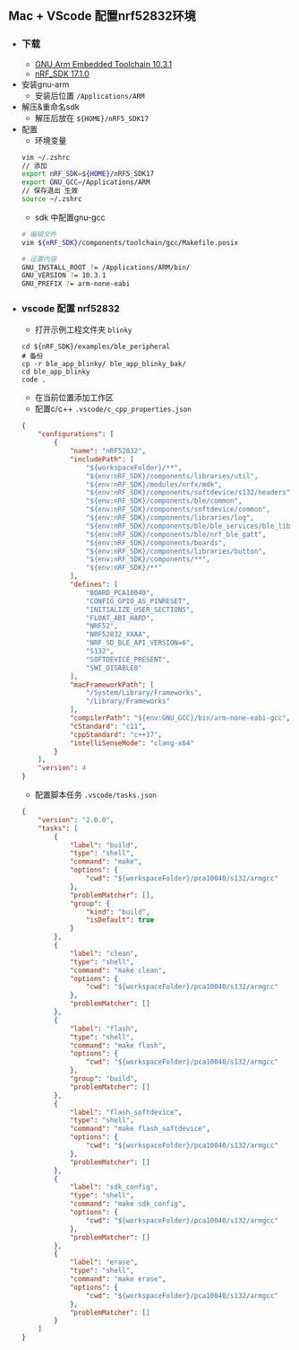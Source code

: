 ## Mac + VScode 配置nrf52832环境
- ### 下载
    - [GNU Arm Embedded Toolchain 10.3.1](https://armkeil.blob.core.windows.net/developer/Files/downloads/gnu-rm/10.3-2021.10/gcc-arm-none-eabi-10.3-2021.10-mac.pkg)
    - [nRF_SDK 17.1.0](https://www.nordicsemi.com/-/media/Software-and-other-downloads/SDKs/nRF5/Binaries/nRF5_SDK_17.1.0_ddde560.zip)
- 安装gnu-arm
    - 安装后位置 `/Applications/ARM`
- 解压&重命名sdk
    - 解压后放在 `${HOME}/nRF5_SDK17`
- 配置
    - 环境变量
    ```zsh
    vim ~/.zshrc
    // 添加
    export nRF_SDK=${HOME}/nRF5_SDK17
    export GNU_GCC=/Applications/ARM
    // 保存退出 生效
    source ~/.zshrc
    ```
    - sdk 中配置gnu-gcc
    ```zsh
    # 编辑文件
    vim ${nRF_SDK}/components/toolchain/gcc/Makefile.posix

    # 设置内容
    GNU_INSTALL_ROOT ?= /Applications/ARM/bin/
    GNU_VERSION ?= 10.3.1
    GNU_PREFIX ?= arm-none-eabi
    ```
- ### vscode 配置 nrf52832
    - 打开示例工程文件夹 `blinky`
    ```
    cd ${nRF_SDK}/examples/ble_peripheral
    # 备份
    cp -r ble_app_blinky/ ble_app_blinky_bak/
    cd ble_app_blinky
    code .
    ```
    - 在当前位置添加工作区
    - 配置c/c++ `.vscode/c_cpp_properties.json`
    ```json
    {
        "configurations": [
            {
                "name": "nRF52832",
                "includePath": [
                    "${workspaceFolder}/**",
                    "${env:nRF_SDK}/components/libraries/util",
                    "${env:nRF_SDK}/modules/nrfx/mdk",
                    "${env:nRF_SDK}/components/softdevice/s132/headers",
                    "${env:nRF_SDK}/components/ble/common",
                    "${env:nRF_SDK}/components/softdevice/common",
                    "${env:nRF_SDK}/components/libraries/log",
                    "${env:nRF_SDK}/components/ble/ble_services/ble_libs",
                    "${env:nRF_SDK}/components/ble/nrf_ble_gatt",
                    "${env:nRF_SDK}/components/boards",
                    "${env:nRF_SDK}/components/libraries/button",
                    "${env:nRF_SDK}/components/**",
                    "${env:nRF_SDK}/**"
                ],
                "defines": [
                    "BOARD_PCA10040",
                    "CONFIG_GPIO_AS_PINRESET",
                    "INITIALIZE_USER_SECTIONS",
                    "FLOAT_ABI_HARD",
                    "NRF52",
                    "NRF52832_XXAA",
                    "NRF_SD_BLE_API_VERSION=6",
                    "S132",
                    "SOFTDEVICE_PRESENT",
                    "SWI_DISABLE0"
                ],
                "macFrameworkPath": [
                    "/System/Library/Frameworks",
                    "/Library/Frameworks"
                ],
                "compilerPath": "${env:GNU_GCC}/bin/arm-none-eabi-gcc",
                "cStandard": "c11",
                "cppStandard": "c++17",
                "intelliSenseMode": "clang-x64"
            }
        ],
        "version": 4
    }
    ```
    - 配置脚本任务 `.vscode/tasks.json`
    ```json
    {
    	"version": "2.0.0",
    	"tasks": [
    		{
    			"label": "build",
    			"type": "shell",
    			"command": "make",
    			"options": {
    				"cwd": "${workspaceFolder}/pca10040/s132/armgcc"
    			},
    			"problemMatcher": [],
    			"group": {
    				"kind": "build",
    				"isDefault": true
    			}
    		},
    		{
    			"label": "clean",
    			"type": "shell",
    			"command": "make clean",
    			"options": {
    				"cwd": "${workspaceFolder}/pca10040/s132/armgcc"
    			},
    			"problemMatcher": []
    		},
    		{
    			"label": "flash",
    			"type": "shell",
    			"command": "make flash",
    			"options": {
    				"cwd": "${workspaceFolder}/pca10040/s132/armgcc"
    			},
    			"group": "build",
    			"problemMatcher": []
    		},
    		{
    			"label": "flash_softdevice",
    			"type": "shell",
    			"command": "make flash_softdevice",
    			"options": {
    				"cwd": "${workspaceFolder}/pca10040/s132/armgcc"
    			},
    			"problemMatcher": []
    		},
    		{
    			"label": "sdk_config",
    			"type": "shell",
    			"command": "make sdk_config",
    			"options": {
    				"cwd": "${workspaceFolder}/pca10040/s132/armgcc"
    			},
    			"problemMatcher": []
    		},
    		{
    			"label": "erase",
    			"type": "shell",
    			"command": "make erase",
    			"options": {
    				"cwd": "${workspaceFolder}/pca10040/s132/armgcc"
    			},
    			"problemMatcher": []
    		}
    	]
    }
    ```